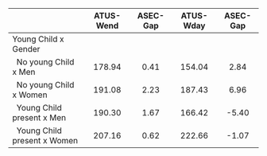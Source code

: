 
|                      |    ATUS-Wend |     ASEC-Gap |    ATUS-Wday |     ASEC-Gap |
| -------------------- | :----------: | :----------: | :----------: | :----------: |
| Young Child x Gender |              |              |              |              |
| &nbsp;&nbsp;No young Child x Men |       178.94 |         0.41 |       154.04 |         2.84 |
| &nbsp;&nbsp;No young Child x Women |       191.08 |         2.23 |       187.43 |         6.96 |
| &nbsp;&nbsp;Young Child present x Men |       190.30 |         1.67 |       166.42 |        -5.40 |
| &nbsp;&nbsp;Young Child present x Women |       207.16 |         0.62 |       222.66 |        -1.07 |

